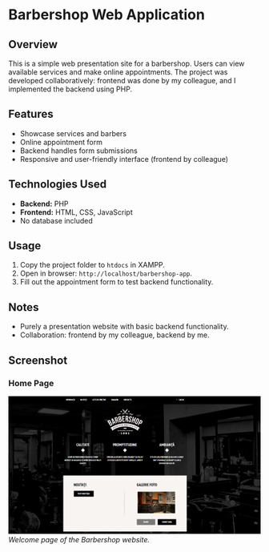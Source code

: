# Barbershop Web Application

## Overview
This is a simple web presentation site for a barbershop. Users can view available services and make online appointments. The project was developed collaboratively: frontend was done by my colleague, and I implemented the backend using PHP.

## Features
- Showcase services and barbers
- Online appointment form
- Backend handles form submissions
- Responsive and user-friendly interface (frontend by colleague)

## Technologies Used
- **Backend:** PHP
- **Frontend:** HTML, CSS, JavaScript
- No database included

## Usage
1. Copy the project folder to `htdocs` in XAMPP.  
2. Open in browser: `http://localhost/barbershop-app`.  
3. Fill out the appointment form to test backend functionality.

## Notes
- Purely a presentation website with basic backend functionality.  
- Collaboration: frontend by my colleague, backend by me.

## Screenshot

### Home Page
![Home Page](img/home-page.PNG)
*Welcome page of the Barbershop website.*
